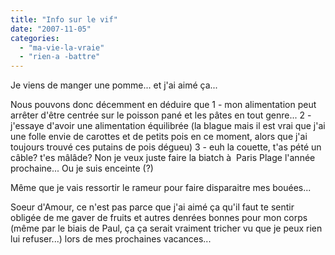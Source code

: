 ```yaml
---
title: "Info sur le vif"
date: "2007-11-05"
categories: 
  - "ma-vie-la-vraie"
  - "rien-a -battre"
---
```


Je viens de manger une pomme... et j'ai aimé ça...

Nous pouvons donc décemment en déduire que 1 - mon alimentation peut arrêter d'être centrée sur le poisson pané et les pâtes en tout genre... 2 - j'essaye d'avoir une alimentation équilibrée (la blague mais il est vrai que j'ai une folle envie de carottes et de petits pois en ce moment, alors que j'ai toujours trouvé ces putains de pois dégueu) 3 - euh la couette, t'as pété un câble? t'es mâlâde? Non je veux juste faire la biatch à  Paris Plage l'année prochaine... Ou je suis enceinte (?)

Même que je vais ressortir le rameur pour faire disparaitre mes bouées...

Soeur d'Amour, ce n'est pas parce que j'ai aimé ça qu'il faut te sentir obligée de me gaver de fruits et autres denrées bonnes pour mon corps (même par le biais de Paul, ça ça serait vraiment tricher vu que je peux rien lui refuser...) lors de mes prochaines vacances...
